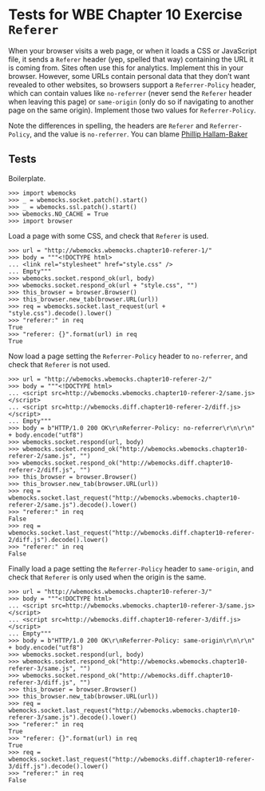 Tests for WBE Chapter 10 Exercise `Referer`
===========================================

When your browser visits a web page, or when it loads a CSS or
JavaScript file, it sends a `Referer` header (yep, spelled that way)
containing the URL it is coming from. Sites often use this for
analytics. Implement this in your browser. However, some URLs contain
personal data that they don’t want revealed to other websites, so
browsers support a `Referrer-Policy` header, which can contain values
like `no-referrer` (never send the `Referer` header when leaving this
page) or `same-origin` (only do so if navigating to another page on
the same origin). Implement those two values for `Referrer-Policy`.

Note the differences in spelling, the headers are `Referer` and
`Referrer-Policy`, and the value is `no-referrer`. You can blame
[Phillip Hallam-Baker][wiki-referer]

[wiki-referer]: https://en.wikipedia.org/wiki/HTTP_referer#Etymology


Tests
-----

Boilerplate.

    >>> import wbemocks
    >>> _ = wbemocks.socket.patch().start()
    >>> _ = wbemocks.ssl.patch().start()
    >>> wbemocks.NO_CACHE = True
    >>> import browser

Load a page with some CSS, and check that `Referer` is used.

    >>> url = "http://wbemocks.wbemocks.chapter10-referer-1/"
    >>> body = """<!DOCTYPE html>
    ... <link rel="stylesheet" href="style.css" />
    ... Empty"""
    >>> wbemocks.socket.respond_ok(url, body)
    >>> wbemocks.socket.respond_ok(url + "style.css", "")
    >>> this_browser = browser.Browser()
    >>> this_browser.new_tab(browser.URL(url))
    >>> req = wbemocks.socket.last_request(url + "style.css").decode().lower()
    >>> "referer:" in req
    True
    >>> "referer: {}".format(url) in req
    True

Now load a page setting the `Referrer-Policy` header to `no-referrer`, and
    check that `Referer` is not used.

    >>> url = "http://wbemocks.wbemocks.chapter10-referer-2/"
    >>> body = """<!DOCTYPE html>
    ... <script src=http://wbemocks.wbemocks.chapter10-referer-2/same.js></script>
    ... <script src=http://wbemocks.diff.chapter10-referer-2/diff.js></script>
    ... Empty"""
    >>> body = b"HTTP/1.0 200 OK\r\nReferrer-Policy: no-referrer\r\n\r\n" + body.encode("utf8")
    >>> wbemocks.socket.respond(url, body)
    >>> wbemocks.socket.respond_ok("http://wbemocks.wbemocks.chapter10-referer-2/same.js", "")
    >>> wbemocks.socket.respond_ok("http://wbemocks.diff.chapter10-referer-2/diff.js", "")
    >>> this_browser = browser.Browser()
    >>> this_browser.new_tab(browser.URL(url))
    >>> req = wbemocks.socket.last_request("http://wbemocks.wbemocks.chapter10-referer-2/same.js").decode().lower()
    >>> "referer:" in req
    False
    >>> req = wbemocks.socket.last_request("http://wbemocks.diff.chapter10-referer-2/diff.js").decode().lower()
    >>> "referer:" in req
    False

Finally load a page setting the `Referrer-Policy` header to `same-origin`, and
    check that `Referer` is only used when the origin is the same.


    >>> url = "http://wbemocks.wbemocks.chapter10-referer-3/"
    >>> body = """<!DOCTYPE html>
    ... <script src=http://wbemocks.wbemocks.chapter10-referer-3/same.js></script>
    ... <script src=http://wbemocks.diff.chapter10-referer-3/diff.js></script>
    ... Empty"""
    >>> body = b"HTTP/1.0 200 OK\r\nReferrer-Policy: same-origin\r\n\r\n" + body.encode("utf8")
    >>> wbemocks.socket.respond(url, body)
    >>> wbemocks.socket.respond_ok("http://wbemocks.wbemocks.chapter10-referer-3/same.js", "")
    >>> wbemocks.socket.respond_ok("http://wbemocks.diff.chapter10-referer-3/diff.js", "")
    >>> this_browser = browser.Browser()
    >>> this_browser.new_tab(browser.URL(url))
    >>> req = wbemocks.socket.last_request("http://wbemocks.wbemocks.chapter10-referer-3/same.js").decode().lower()
    >>> "referer:" in req
    True
    >>> "referer: {}".format(url) in req
    True
    >>> req = wbemocks.socket.last_request("http://wbemocks.diff.chapter10-referer-3/diff.js").decode().lower()
    >>> "referer:" in req
    False

